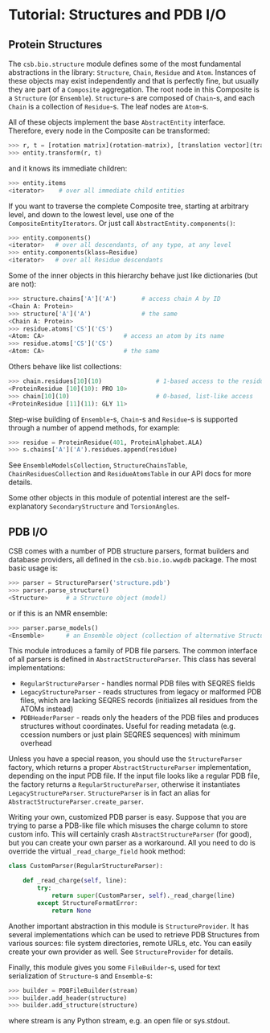 # Tutorial: Structures and PDB I/O

## Protein Structures

The ``csb.bio.structure`` module defines some of the most fundamental 
abstractions in the library: ``Structure``, ``Chain``, ``Residue`` and 
``Atom``. Instances of these objects may exist independently and that is 
perfectly fine, but usually they are part of a ``Composite`` aggregation. 
The root node in this Composite is a ``Structure`` (or ``Ensemble``). 
``Structure``-s are composed of ``Chain``-s, and each ``Chain`` is a collection 
of ``Residue``-s. The leaf nodes are ``Atom``-s.

All of these objects implement the base ``AbstractEntity`` interface. 
Therefore, every node in the Composite can be transformed:

```python
>>> r, t = [rotation matrix](rotation-matrix), [translation vector](translation-vector)
>>> entity.transform(r, t)
```

and it knows its immediate children:

```python
>>> entity.items
<iterator>    # over all immediate child entities
```

If you want to traverse the complete Composite tree, starting at arbitrary 
level, and down to the lowest level, use one of the ``CompositeEntityIterators``. 
Or just call ``AbstractEntity.components()``:

```python
>>> entity.components()
<iterator>   # over all descendants, of any type, at any level
>>> entity.components(klass=Residue)
<iterator>   # over all Residue descendants
```
Some of the inner objects in this hierarchy behave just like dictionaries (but are not):

```python
>>> structure.chains['A']('A')       # access chain A by ID
<Chain A: Protein>
>>> structure['A']('A')              # the same
<Chain A: Protein>
>>> residue.atoms['CS']('CS')          
<Atom: CA>                      # access an atom by its name
>>> residue.atoms['CS']('CS')          
<Atom: CA>                      # the same
```

Others behave like list collections:

```python
>>> chain.residues[10](10)               # 1-based access to the residues in the chain
<ProteinResidue [10](10): PRO 10>
>>> chain[10](10)                        # 0-based, list-like access
<ProteinResidue [11](11): GLY 11>
```

Step-wise building of ``Ensemble``-s, ``Chain``-s and ``Residue``-s is supported 
through a number of append methods, for example:

```python
>>> residue = ProteinResidue(401, ProteinAlphabet.ALA)
>>> s.chains['A']('A').residues.append(residue)
```

See ``EnsembleModelsCollection``, ``StructureChainsTable``, 
``ChainResiduesCollection`` and ``ResidueAtomsTable`` in our API docs for more 
details.

Some other objects in this module of potential interest are the 
self-explanatory ``SecondaryStructure`` and ``TorsionAngles``.


## PDB I/O

CSB comes with a number of PDB structure parsers, format builders and 
database providers, all defined in the ``csb.bio.io.wwpdb`` package. 
The most basic usage is:

```python
>>> parser = StructureParser('structure.pdb')
>>> parser.parse_structure()
<Structure>     # a Structure object (model)
```

or if this is an NMR ensemble:

```python
>>> parser.parse_models()
<Ensemble>      # an Ensemble object (collection of alternative Structure-s)
```

This module introduces a family of PDB file parsers. The common interface 
of all parsers is defined in ``AbstractStructureParser``. This class has 
several implementations:

* ``RegularStructureParser`` - handles normal PDB files with SEQRES fields
* ``LegacyStructureParser`` - reads structures from legacy or malformed PDB 
  files, which are lacking SEQRES records (initializes all residues from 
  the ATOMs instead)
* ``PDBHeaderParser`` - reads only the headers of the PDB files and produces 
  structures without coordinates. Useful for reading metadata (e.g. 
  ccession numbers or just plain SEQRES sequences) with minimum overhead

Unless you have a special reason, you should use the ``StructureParser`` 
factory, which returns a proper ``AbstractStructureParser`` implementation, 
depending on the input PDB file. If the input file looks like a regular 
PDB file, the factory returns a ``RegularStructureParser``, otherwise it 
instantiates ``LegacyStructureParser``. ``StructureParser`` is in fact an 
alias for ``AbstractStructureParser.create_parser``.

Writing your own, customized PDB parser is easy. Suppose that you are 
trying to parse a PDB-like file which misuses the charge column to store 
custom info. This will certainly crash ``AbstractStructureParser`` 
(for good), but you can create your own parser as a workaround. All you 
need to do is override the virtual ``_read_charge_field`` hook method:

```python
class CustomParser(RegularStructureParser):

    def _read_charge(self, line):
        try:
            return super(CustomParser, self)._read_charge(line)
        except StructureFormatError:
            return None
```

Another important abstraction in this module is ``StructureProvider``. 
It has several implementations which can be used to retrieve PDB 
Structures from various sources: file system directories, remote 
URLs, etc. You can easily create your own provider as well. See 
``StructureProvider`` for details.

Finally, this module gives you some ``FileBuilder``-s, used for text 
serialization of ``Structure``-s and ``Ensemble``-s:

```python
>>> builder = PDBFileBuilder(stream)
>>> builder.add_header(structure)
>>> builder.add_structure(structure)
```

where stream is any Python stream, e.g. an open file or sys.stdout.


 
